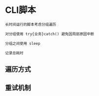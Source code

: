 # CLI脚本

```tip
长时间运行的脚本考虑分组遍历

对分组使用 try{业务}catch() 避免因局部原因中断 

分组之间使用 sleep

记录总耗时
```

## 遍历方式

## 重试机制